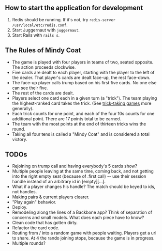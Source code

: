 ## How to start the application for development

1. Redis should be running. If it's not, try `redis-server /usr/local/etc/redis.conf`.
2. Start Juggernaut with `juggernaut`.
3. Start Rails with `rails s`.

## The Rules of Mindy Coat

* The game is played with four players in teams of two, seated opposite. The action proceeds clockwise.
* Five cards are dealt to each player, starting with the player to the left of the dealer. That player's cards are dealt face-up, the rest face-down.
* The face-up player calls trump based on his first five cards. No one else can see their five.
* The rest of the cards are dealt.
* Players select one card each in a given turn (a "trick"). The team playing the highest-ranked card takes the trick. (See [trick-taking games](http://en.wikipedia.org/wiki/Trick-taking_game) more generally).
* Each trick counts for one point, and each of the four 10s counts for one additional point. There are 17 points total to be earned.
* The team with the most points at the end of thirteen tricks wins the round.
* Taking all four tens is called a "Mindy Coat" and is considered a total victory.

## TODOs

* Rejoining on trump call and having everybody's 5 cards show?
* Multiple people leaving at the same time, coming back, and not getting into the right empty seat (because of .first call) -- use their session handle instead of an arbitrary id in [empty][...].
* What if a player changes his handle? The match should be keyed to ids, not handles.
* Making pairs & current players clearer.
* "Play again" behavior.
* Deploy.
* Remodeling along the lines of a Backbone app? Think of separation of concerns and small models. What does each piece have to know?
* Clean code that has gotten dirty.
* Refactor the card code.
* Routing from / into a random game with people waiting. Players get a url to share. At 4 the rando joining stops, because the game is in progress.
* Multiple rounds?